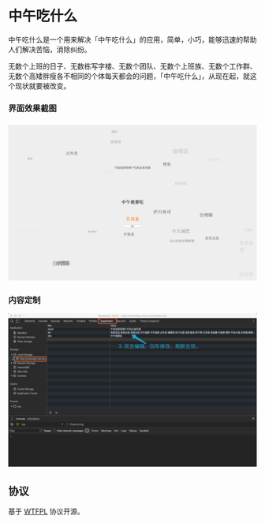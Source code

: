 # 中午吃什么

中午吃什么是一个用来解决「中午吃什么」的应用，简单，小巧，能够迅速的帮助人们解决苦恼，消除纠纷。

无数个上班的日子、无数栋写字楼、无数个团队、无数个上班族、无数个工作群、无数个高矮胖瘦各不相同的个体每天都会的问题，「中午吃什么」，从现在起，就这个现状就要被改变。



###  界面效果截图 

### ![ui](img/ui.png)



### 内容定制

![settings](img/settings.png)



## 协议

基于 [WTFPL](https://en.wikipedia.org/wiki/WTFPL) 协议开源。
